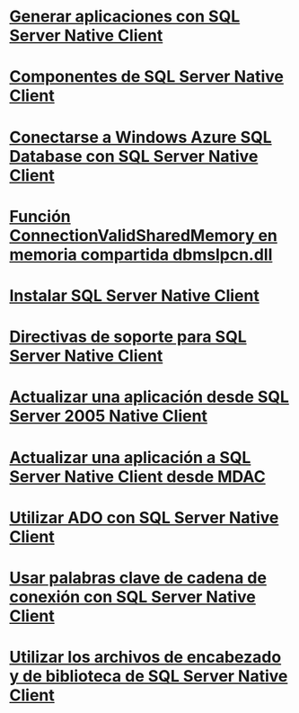 # [Generar aplicaciones con SQL Server Native Client](building-applications-with-sql-server-native-client.md)
# [Componentes de SQL Server Native Client](components-of-sql-server-native-client.md)
# [Conectarse a Windows Azure SQL Database con SQL Server Native Client](connecting-to-a-windows-azure-sql-database-using-sql-server-native-client.md)
# [Función ConnectionValidSharedMemory en memoria compartida dbmslpcn.dll](connectionvalidsharedmemory-function-in-dbmslpcn-dll-shared-memory.md)
# [Instalar SQL Server Native Client](installing-sql-server-native-client.md)
# [Directivas de soporte para SQL Server Native Client](support-policies-for-sql-server-native-client.md)
# [Actualizar una aplicación desde SQL Server 2005 Native Client](updating-an-application-from-sql-server-2005-native-client.md)
# [Actualizar una aplicación a SQL Server Native Client desde MDAC](updating-an-application-to-sql-server-native-client-from-mdac.md)
# [Utilizar ADO con SQL Server Native Client](using-ado-with-sql-server-native-client.md)
# [Usar palabras clave de cadena de conexión con SQL Server Native Client](using-connection-string-keywords-with-sql-server-native-client.md)
# [Utilizar los archivos de encabezado y de biblioteca de SQL Server Native Client](using-the-sql-server-native-client-header-and-library-files.md)
